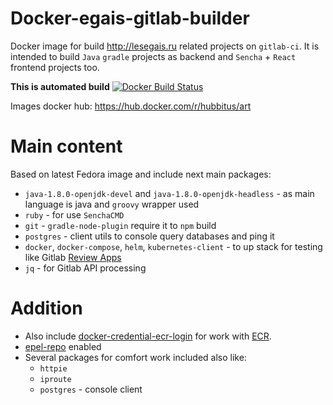 # Docker-egais-gitlab-builder

Docker image for build http://lesegais.ru related projects on `gitlab-ci`.
It is intended to build `Java` `gradle` projects as backend and `Sencha` + `React` frontend projects too.

**This is automated build**
[![Docker Build Status](https://img.shields.io/docker/build/hubbitus/docker-egais-gitlab-builder-experiments.svg?style=plastic)](https://hub.docker.com/r/hubbitus/docker-egais-gitlab-builder-experiments)

Images docker hub: https://hub.docker.com/r/hubbitus/art


# Main content
Based on latest Fedora image and include next main packages:
 * `java-1.8.0-openjdk-devel` and `java-1.8.0-openjdk-headless` - as main language is java and `groovy` wrapper used
 * `ruby` - for use `SenchaCMD`
 * `git` - `gradle-node-plugin` require it to `npm` build
 * `postgres` - client utils to console query databases and ping it
 * `docker`, `docker-compose`, `helm`, `kubernetes-client` - to up stack for testing like Gitlab [Review Apps](https://docs.gitlab.com/ee/ci/review_apps/)
 * `jq` - for Gitlab API processing

# Addition
 * Also include [docker-credential-ecr-login](https://github.com/awslabs/amazon-ecr-credential-helper) for work with [ECR](https://aws.amazon.com/ecr/).
 * [epel-repo](https://fedoraproject.org/wiki/EPEL) enabled
 * Several packages for comfort work included also like:
    - `httpie`
    - `iproute`
    - `postgres` - console client
